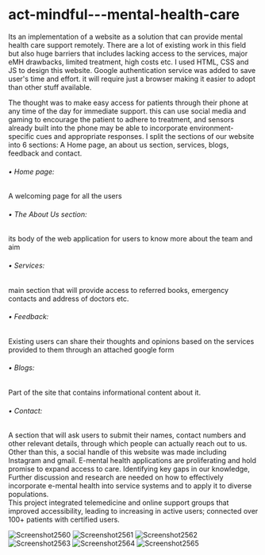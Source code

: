 # act-mindful---mental-health-care
Its an implementation of a website as a solution that can provide mental health care support remotely.  There are a lot of existing work in this field but also huge barriers that includes lacking access to the services, major eMH drawbacks, limited treatment, high costs etc.
I used HTML, CSS and JS to design this website. Google authentication service was added to save user's time and effort. it will require just a browser making it easier to adopt than other stuff available. <br>

The thought was to make easy access for patients through their phone at any time of the day for immediate support. this can use social media and gaming to encourage the patient to adhere to treatment, and sensors already built into the phone may be able to incorporate environment-specific cues and appropriate responses.
I split the sections of our website into 6 sections: A Home page, an about us section, services, blogs, feedback and contact.
###### •	Home page: 
A welcoming page for all the users 
###### •	The About Us section: 
its body of the web application for users to know more about the team and aim


###### •	Services: 
main section that will provide access to referred books, emergency contacts and address of doctors etc.

###### •	Feedback: 
Existing users can share their thoughts and opinions based on the services provided to them through an attached google form

###### •	Blogs: 
Part of the site that contains informational content about it. 

###### •	Contact: 
A section that will ask users to submit their names, contact numbers and other relevant details, through which people can actually reach out to us.
Other than this, a social handle of this website was made including Instagram and gmail. E-mental health applications are proliferating and hold promise to expand access to care. Identifying key gaps in our knowledge, Further discussion and research are needed on how to effectively incorporate e-mental health into service systems and to apply it to diverse populations.
<br> 
This project integrated telemedicine and online support groups that improved accessibility, leading to increasing in active users; connected over 100+ patients with certified users.

![Screenshot2560](Screenshot2560.png)
![Screenshot2561](Screenshot2561.png)
![Screenshot2562](Screenshot2562.png)
![Screenshot2563](Screenshot2563.png)
![Screenshot2564](Screenshot2564.png)
![Screenshot2565](Screenshot2565.png)


